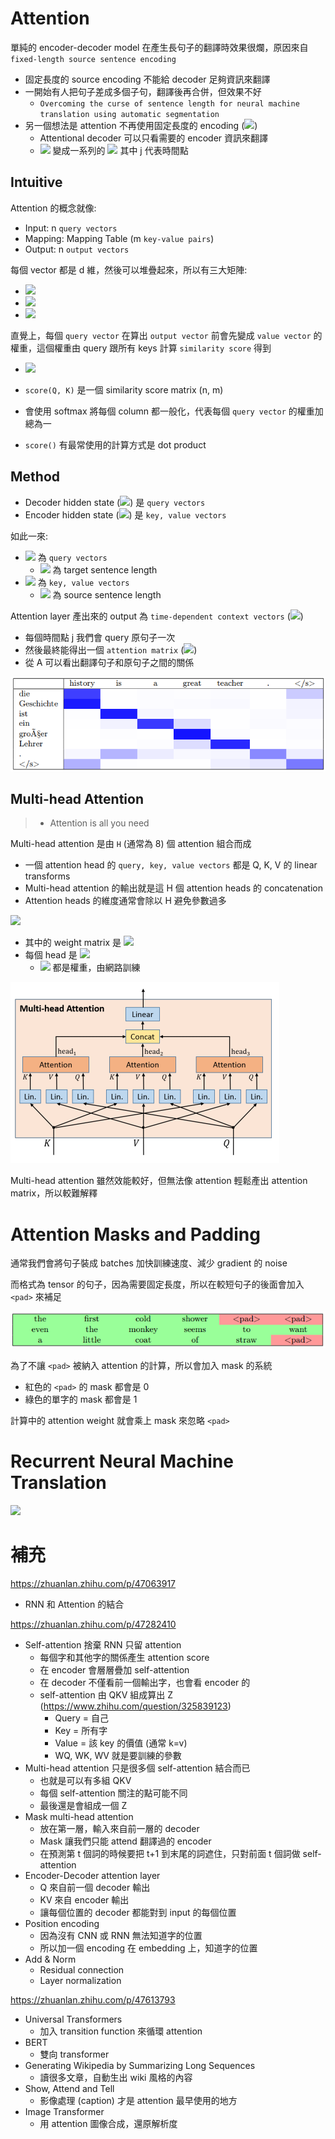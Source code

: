 # Attention

單純的 encoder-decoder model 在產生長句子的翻譯時效果很爛，原因來自 `fixed-length source sentence encoding`

* 固定長度的 source encoding 不能給 decoder 足夠資訊來翻譯
* 一開始有人把句子差成多個子句，翻譯後再合併，但效果不好
  * `Overcoming the curse of sentence length for neural machine translation using automatic segmentation`
* 另一個想法是 attention 不再使用固定長度的 encoding (<img src="https://latex.codecogs.com/png.latex?c(x)"/>)
  * Attentional decoder 可以只看需要的 encoder 資訊來翻譯
  * <img src="https://latex.codecogs.com/png.latex?c(x)"/> 變成一系列的 <img src="https://latex.codecogs.com/png.latex?c_j(x)"/> 其中 j 代表時間點

## Intuitive

Attention 的概念就像: 

* Input: n `query vectors`
* Mapping: Mapping Table (m `key-value pairs`)
* Output: n `output vectors`

每個 vector 都是 d 維，然後可以堆疊起來，所以有三大矩陣: 

* <img src="https://latex.codecogs.com/png.latex?Q\in\mathbb{R}^{n\times%20d}"/>
* <img src="https://latex.codecogs.com/png.latex?K\in\mathbb{R}^{m\times%20d}"/>
* <img src="https://latex.codecogs.com/png.latex?V\in\mathbb{R}^{m\times%20d}"/>

直覺上，每個 `query vector` 在算出 `output vector` 前會先變成 `value vector` 的權重，這個權重由 query 跟所有 keys 計算 `similarity score` 得到

* <img src="https://latex.codecogs.com/png.latex?\underbrace{\text{Attention}(K,V,Q)}_{n\times%20d}=\text{Softmax}(\underbrace{\text{score}(Q,K)}_{n\times%20m})\underbrace{V}_{m\times%20d}"/>

* `score(Q, K)` 是一個 similarity score matrix (n, m)
* 會使用 softmax 將每個 column 都一般化，代表每個 `query vector` 的權重加總為一
* `score()` 有最常使用的計算方式是 dot product

## Method

* Decoder hidden state (<img src="https://latex.codecogs.com/png.latex?s_j"/>) 是 `query vectors`
* Encoder hidden state (<img src="https://latex.codecogs.com/png.latex?h_i"/>) 是 `key, value vectors`

如此一來:

* <img src="https://latex.codecogs.com/png.latex?Q=s_j"/> 為 `query vectors`
  * <img src="https://latex.codecogs.com/png.latex?n=J"/> 為 target sentence length
* <img src="https://latex.codecogs.com/png.latex?K=V=h_i"/> 為 `key, value vectors`
  * <img src="https://latex.codecogs.com/png.latex?m=I"/> 為 source sentence length

Attention layer 產出來的 output 為 `time-dependent context vectors` (<img src="https://latex.codecogs.com/png.latex?c_j(x)"/>)

* 每個時間點 j 我們會 query 原句子一次
* 然後最終能得出一個 `attention matrix` (<img src="https://latex.codecogs.com/png.latex?A\in\mathbb{R}^{J\times%20I}"/>)
* 從 A 可以看出翻譯句子和原句子之間的關係

![](../../assets/attention_matrix.png)

## Multi-head Attention

> * Attention is all you need

Multi-head attention 是由 `H` (通常為 8) 個 attention 組合而成

* 一個 attention head 的 `query, key, value vectors` 都是 Q, K, V 的 linear transforms
* Multi-head attention 的輸出就是這 H 個 attention heads 的 concatenation
* Attention heads 的維度通常會除以 H 避免參數過多

<img src="https://latex.codecogs.com/png.latex?\text{MultiHeadAttention}(K,V,Q)=\text{Concat}(\text{head}_1,\cdots,\text{head}_H)W^O"/>


* 其中的 weight matrix 是 <img src="https://latex.codecogs.com/png.latex?W^O\in\mathbb{R}^{d\times%20d}"/>
* 每個 head 是 <img src="https://latex.codecogs.com/png.latex?\text{Attention}(KW_h^K,VW_h^V,QW_h^Q)"/>
  * <img src="https://latex.codecogs.com/png.latex?W_h^K,W_h^V,W_h^Q\in\mathbb{R}^{d\times\frac{d}{H}}\text{%20for%20}h\in[1,H]"/> 都是權重，由網路訓練

![](../../assets/multi-head_attention.png)

Multi-head attention 雖然效能較好，但無法像 attention 輕鬆產出 attention matrix，所以較難解釋

# Attention Masks and Padding

通常我們會將句子裝成 batches 加快訓練速度、減少 gradient 的 noise

而格式為 tensor 的句子，因為需要固定長度，所以在較短句子的後面會加入 `<pad>` 來補足

![](../../assets/sentence_batch_padded_attention.png)

為了不讓 `<pad>` 被納入 attention 的計算，所以會加入 mask 的系統

* 紅色的 `<pad>` 的 mask 都會是 0
* 綠色的單字的 mask 都會是 1

計算中的 attention weight 就會乘上 mask 來忽略 `<pad>`

# Recurrent Neural Machine Translation



















<img src="https://latex.codecogs.com/png.latex?"/>

# 補充

https://zhuanlan.zhihu.com/p/47063917
* RNN 和 Attention 的結合


https://zhuanlan.zhihu.com/p/47282410
* Self-attention 捨棄 RNN 只留 attention
  * 每個字和其他字的關係產生 attention score
  * 在 encoder 會層層疊加 self-attention
  * 在 decoder 不僅看前一個輸出字，也會看 encoder 的
  * self-attention 由 QKV 組成算出 Z (https://www.zhihu.com/question/325839123)
    * Query = 自己
    * Key = 所有字
    * Value = 該 key 的價值 (通常 k=v)
    * WQ, WK, WV 就是要訓練的參數
* Multi-head attention 只是很多個 self-attention 結合而已
  * 也就是可以有多組 QKV
  * 每個 self-attention 關注的點可能不同
  * 最後還是會組成一個 Z
* Mask multi-head attention
  * 放在第一層，輸入來自前一層的 decoder
  * Mask 讓我們只能 attend 翻譯過的 encoder
  * 在預測第 t 個詞的時候要把 t+1 到末尾的詞遮住，只對前面 t 個詞做 self-attention
* Encoder-Decoder attention layer
  * Q 來自前一個 decoder 輸出
  * KV 來自 encoder 輸出
  * 讓每個位置的 decoder 都能對到 input 的每個位置
* Position encoding
  * 因為沒有 CNN 或 RNN 無法知道字的位置
  * 所以加一個 encoding 在 embedding 上，知道字的位置
* Add & Norm
  * Residual connection
  * Layer normalization


https://zhuanlan.zhihu.com/p/47613793
* Universal Transformers
  * 加入 transition function 來循環 attention
* BERT
  * 雙向 transformer
* Generating Wikipedia by Summarizing Long Sequences
  * 讀很多文章，自動生出 wiki 風格的內容
* Show, Attend and Tell
  * 影像處理 (caption) 才是 attention 最早使用的地方
* Image Transformer
  * 用 attention 圖像合成，還原解析度